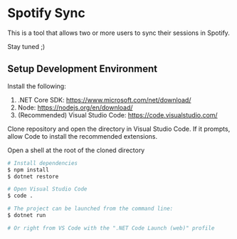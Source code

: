 # Spotify Sync

This is a tool that allows two or more users to sync their sessions in Spotify.

Stay tuned ;)

## Setup Development Environment

Install the following:

1. .NET Core SDK: https://www.microsoft.com/net/download/
2. Node: https://nodejs.org/en/download/
3. (Recommended) Visual Studio Code: https://code.visualstudio.com/

Clone repository and open the directory in Visual Studio Code. If it prompts, allow Code to install the recommended extensions.

Open a shell at the root of the cloned directory

```sh
# Install dependencies
$ npm install
$ dotnet restore

# Open Visual Studio Code
$ code .

# The project can be launched from the command line:
$ dotnet run

# Or right from VS Code with the ".NET Code Launch (web)" profile
```
